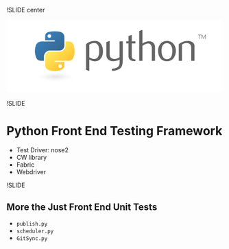 !SLIDE center

<img src="python-logo.png" height="75%" />

!SLIDE

# Python Front End Testing Framework #

 * Test Driver: nose2
 * CW library
 * Fabric
 * Webdriver

!SLIDE

## More the Just Front End Unit Tests ##

 * `publish.py`
 * `scheduler.py`
 * `GitSync.py`
